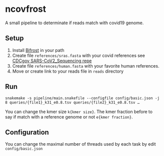 # ncovfrost

A small pipeline to determinate if reads match with covid19 genome.

## Setup

1. Install [Bifrost](https://github.com/pmelsted/bifrost) in your path
2. Create file `references/sras.fasta` with your covid references see [CDCgov SARS-CoV2_Sequencing repe](https://github.com/CDCgov/SARS-CoV-2_Sequencing#bioinformatics)
3. Create file `references/human.fasta` with your favorite human references.
4. Move or create link to your reads file in `reads` directory

## Run

```
snakemake -s pipeline/main.snakefile --configfile config/basic.json -j 8 queries/{file1}_k31_e0.8.tsv queries/{file2}_k31_e0.8.tsv …
```

You can change the kmer size `k{kmer size}`. The kmer fraction before to say if match with a reference genome or not `e{kmer fraction}`. 

## Configuration

You can change the maximal number of threads used by each task by edit `config/basic.json`
